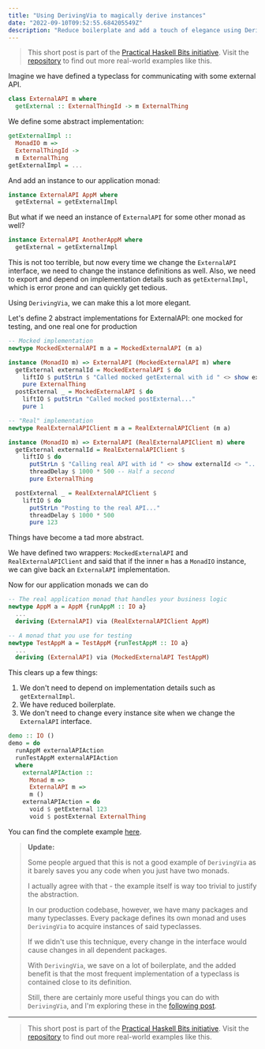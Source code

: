 ```yaml
---
title: "Using DerivingVia to magically derive instances"
date: "2022-09-10T09:52:55.684205549Z"
description: "Reduce boilerplate and add a touch of elegance using DerivingVia."
---
```


> This short post is part of the [Practical Haskell Bits initiative](/practical-haskell-bits-initiative/). Visit the [repository](https://github.com/dnikolovv/practical-haskell) to find out more real-world examples like this.

Imagine we have defined a typeclass for communicating with some external API.

```haskell
class ExternalAPI m where
  getExternal :: ExternalThingId -> m ExternalThing
```

We define some abstract implementation:

```haskell
getExternalImpl ::
  MonadIO m =>
  ExternalThingId ->
  m ExternalThing
getExternalImpl = ...
```

And add an instance to our application monad:

```haskell
instance ExternalAPI AppM where
  getExternal = getExternalImpl
```

But what if we need an instance of `ExternalAPI` for some other monad as well?

```haskell
instance ExternalAPI AnotherAppM where
  getExternal = getExternalImpl
```

This is not too terrible, but now every time we change the `ExternalAPI` interface, we need to change the instance definitions as well. Also, we need to export and depend on implementation details such as `getExternalImpl`, which is error prone and can quickly get tedious.

Using `DerivingVia`, we can make this a lot more elegant.

Let's define 2 abstract implementations for ExternalAPI: one mocked for testing, and one real one for production

```haskell
-- Mocked implementation
newtype MockedExternalAPI m a = MockedExternalAPI (m a)

instance (MonadIO m) => ExternalAPI (MockedExternalAPI m) where
  getExternal externalId = MockedExternalAPI $ do
    liftIO $ putStrLn $ "Called mocked getExternal with id " <> show externalId <> "..."
    pure ExternalThing
  postExternal _ = MockedExternalAPI $ do
    liftIO $ putStrLn "Called mocked postExternal..."
    pure 1

-- "Real" implementation
newtype RealExternalAPIClient m a = RealExternalAPIClient (m a)

instance (MonadIO m) => ExternalAPI (RealExternalAPIClient m) where
  getExternal externalId = RealExternalAPIClient $
    liftIO $ do
      putStrLn $ "Calling real API with id " <> show externalId <> "..."
      threadDelay $ 1000 * 500 -- Half a second
      pure ExternalThing

  postExternal _ = RealExternalAPIClient $
    liftIO $ do
      putStrLn "Posting to the real API..."
      threadDelay $ 1000 * 500
      pure 123
```

Things have become a tad more abstract.

We have defined two wrappers: `MockedExternalAPI` and `RealExternalAPIClient` and said that if the inner `m` has a `MonadIO` instance, we can give back an `ExternalAPI` implementation.

Now for our application monads we can do

```haskell
-- The real application monad that handles your business logic
newtype AppM a = AppM {runAppM :: IO a}
  ...
  deriving (ExternalAPI) via (RealExternalAPIClient AppM)

-- A monad that you use for testing
newtype TestAppM a = TestAppM {runTestAppM :: IO a}
  ...
  deriving (ExternalAPI) via (MockedExternalAPI TestAppM)
```

This clears up a few things:

1. We don't need to depend on implementation details such as `getExternalImpl`.
2. We have reduced boilerplate.
3. We don't need to change every instance site when we change the `ExternalAPI` interface.


```haskell
demo :: IO ()
demo = do
  runAppM externalAPIAction
  runTestAppM externalAPIAction
  where
    externalAPIAction ::
      Monad m =>
      ExternalAPI m =>
      m ()
    externalAPIAction = do
      void $ getExternal 123
      void $ postExternal ExternalThing
```

You can find the complete example [here](https://github.com/dnikolovv/practical-haskell/tree/main/deriving-via/src).

> **Update:**
>
> Some people argued that this is not a good example of `DerivingVia` as it barely saves you any code when you just have two monads.
>
> I actually agree with that - the example itself is way too trivial to justify the abstraction.
>
> In our production codebase, however, we have many packages and many typeclasses. Every package defines its own monad and uses `DerivingVia` to acquire instances of said typeclasses.
>
> If we didn't use this technique, every change in the interface would cause changes in all dependent packages.
>
> With `DerivingVia`, we save on a lot of boilerplate, and the added benefit is that the most frequent implementation of a typeclass is contained close to its definition.
> 
> Still, there are certainly more useful things you can do with `DerivingVia`, and I'm exploring these in the [following post](/practical-haskell-more-deriving-via).

---

> This short post is part of the [Practical Haskell Bits initiative](/practical-haskell-bits-initiative/). Visit the [repository](https://github.com/dnikolovv/practical-haskell) to find out more real-world examples like this.